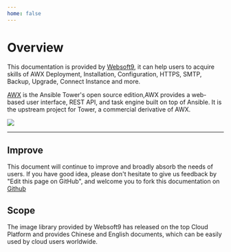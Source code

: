 ```yaml
---
home: false
---
```


# Overview

This documentation is provided by [Websoft9](https://www.websoft9.com/), it can help users to acquire skills of AWX Deployment, Installation, Configuration, HTTPS, SMTP, Backup, Upgrade, Connect Instance and more.

[AWX](https://github.com/ansible/awx) is the Ansible Tower's open source edition,AWX provides a web-based user interface, REST API, and task engine built on top of Ansible. It is the upstream project for Tower, a commercial derivative of AWX.

![](https://libs.websoft9.com/Websoft9/DocsPicture/en/awx/awxui-websoft9.png)

---

## Improve

This document will continue to improve and broadly absorb the needs of users. If you have good idea, please don't hesitate to give us feedback by "Edit this page on GitHub", and welcome you to fork this documentation on [Github](https://github.com/Websoft9/ansible-awx)

## Scope

The image library provided by Websoft9 has released on the top Cloud Platform and provides Chinese and English documents, which can be easily used by cloud users worldwide.